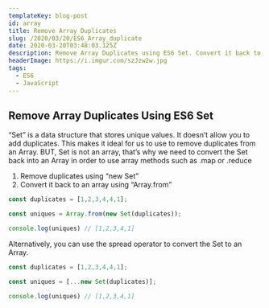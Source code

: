 ```yaml
---
templateKey: blog-post
id: array
title: Remove Array Duplicates
slug: /2020/03/20/ES6_Array_duplicate
date: 2020-03-20T03:48:03.125Z
description: Remove Array Duplicates using ES6 Set. Convert it back to an array using Array.from
headerImage: https://i.imgur.com/szJzw2w.jpg
tags:
  - ES6
  - JavaScript
---
```


## Remove Array Duplicates Using ES6 Set

“Set” is a data structure that stores unique values. It doesn’t allow you to add duplicates. This makes it ideal for us to use to remove duplicates from an Array. BUT, Set is not an array, that’s why we need to convert the Set back into an Array in order to use array methods such as .map or .reduce

1. Remove duplicates using “new Set”
2. Convert it back to an array using “Array.from”


```javascript
const duplicates = [1,2,3,4,4,1];

const uniques = Array.from(new Set(duplicates));

console.log(uniques) // [1,2,3,4,1]
```

Alternatively, you can use the spread operator to convert the Set to an Array.

```javascript
const duplicates = [1,2,3,4,4,1];

const uniques = [...new Set(duplicates)];

console.log(uniques) // [1,2,3,4,1]
```
